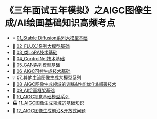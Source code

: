 # 《三年面试五年模拟》之AIGC图像生成/AI绘画基础知识高频考点

- :star: [01_Stable Diffusion系列大模型基础](01_Stable%20Diffusion系列大模型基础.md)
- :blue_book: [02_FLUX.1系列大模型基础](02_FLUX.1系列大模型基础.md)
- :green_book: [03_类LoRA技术基础](03_类LoRA技术基础.md)
- :orange_book: [04_ControlNet技术基础](04_ControlNet技术基础.md)
- :eyes: [05_GAN系列模型基础](05_GAN系列模型基础.md)
- :rocket: [06_AIGC可控生成技术基础](06_AIGC可控生成技术基础.md)
- :bulb: [07_其他主流图像生成大模型系列](07_其他主流图像生成大模型系列.md)
- :1234: [08_AIGC图像生成领域的训练&性能优化&部署技术](08_AIGC图像生成领域的训练&性能优化&部署技术.md)
- :trident: [09_AI绘画框架基础](09_AI绘画框架基础.md)
- :rainbow: [10_AIGC视觉基础模型系列](10_AIGC视觉基础模型系列.md)
- :factory: [11_AIGC图像生成领域的基础知识](11_AIGC图像生成领域的基础知识.md)
- :telescope: [12_AIGC图像生成前沿&开放式问题](12_AIGC图像生成前沿&开放式问题.md)
